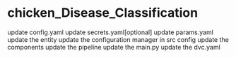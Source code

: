 # chicken_Disease_Classification

update config.yaml
update secrets.yaml[optional]
update params.yaml
update the entity
update the configuration manager in src config
update the components
update the pipeline
update the main.py
update the dvc.yaml


